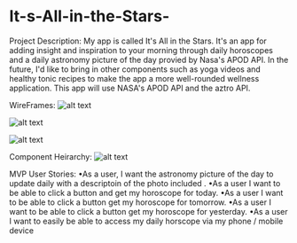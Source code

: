 # It-s-All-in-the-Stars-

Project Description: 
My app is called It's All in the Stars. It's an app for adding insight and inspiration to your morning through daily horoscopes and a daily astronomy picture of the day provied by Nasa's APOD API. In the future, I'd like to bring in other components such as yoga videos and healthy tonic recipes to make the app a more well-rounded wellness application. 
This app will use NASA's APOD API and the aztro API. 

WireFrames: 
![alt text](https://i.imgur.com/SIPvkg3.png)

![alt text](https://i.imgur.com/X0R1JJh.png)

![alt text](https://i.imgur.com/V0VtBzB.png)



Component Heirarchy: 
![alt text](https://i.imgur.com/lJtd8CL.png)






MVP User Stories:
•As a user, I want the astronomy picture of the day to update daily with a descriptoin of the photo included . 
•As a user I want to be able to click a button and  get my horoscope for today. 
•As a user I want to be able to click a button get my horoscope for tomorrow. 
•As a user I want to be able to click a button get my horoscope for yesterday. 
•As a user I want to easily be able to access my daily horscope via my phone / mobile device 
